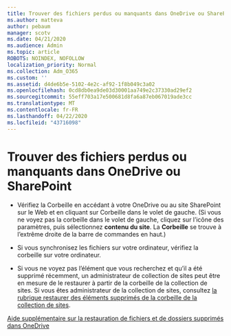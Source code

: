 ```yaml
---
title: Trouver des fichiers perdus ou manquants dans OneDrive ou SharePoint
ms.author: matteva
author: pebaum
manager: scotv
ms.date: 04/21/2020
ms.audience: Admin
ms.topic: article
ROBOTS: NOINDEX, NOFOLLOW
localization_priority: Normal
ms.collection: Adm_O365
ms.custom: ''
ms.assetid: d4de6b5e-5102-4e2c-af92-1f8b049c3a02
ms.openlocfilehash: 0cd8db0ea9de03d30001aa749e2c37330ad29ef2
ms.sourcegitcommit: 55eff703a17e500681d8fa6a87eb067019ade3cc
ms.translationtype: MT
ms.contentlocale: fr-FR
ms.lasthandoff: 04/22/2020
ms.locfileid: "43716098"
---
```

# <a name="find-lost-or-missing-files-in-onedrive-or-sharepoint"></a>Trouver des fichiers perdus ou manquants dans OneDrive ou SharePoint

- Vérifiez la Corbeille en accédant à votre OneDrive ou au site SharePoint sur le Web et en cliquant sur Corbeille dans le volet de gauche. (Si vous ne voyez pas la corbeille dans le volet de gauche, cliquez sur l’icône des paramètres, puis sélectionnez **contenu du site**. La **Corbeille** se trouve à l’extrême droite de la barre de commandes en haut.) 
    
- Si vous synchronisez les fichiers sur votre ordinateur, vérifiez la corbeille sur votre ordinateur. 
    
- Si vous ne voyez pas l’élément que vous recherchez et qu’il a été supprimé récemment, un administrateur de collection de sites peut être en mesure de le restaurer à partir de la corbeille de la collection de sites. Si vous êtes administrateur de la collection de sites, consultez [la rubrique restaurer des éléments supprimés de la corbeille de la collection de sites](https://go.microsoft.com/fwlink/?linkid=866439).
    
[Aide supplémentaire sur la restauration de fichiers et de dossiers supprimés dans OneDrive](https://go.microsoft.com/fwlink/?linkid=872872)
  

